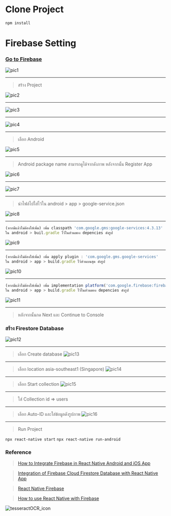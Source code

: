 # Clone Project
`npm install`



# Firebase Setting 

### [Go to Firebase](https://firebase.google.com/)

![pic1](https://user-images.githubusercontent.com/71175110/203569160-4ab280c2-88f5-42e2-9848-d878ca360e76.jpg)

-------------
> สร้าง Project


![pic2](https://user-images.githubusercontent.com/71175110/203569373-96ab7fdd-dd75-405e-a2fc-b6817ac708d9.jpg)

-------------

![pic3](https://user-images.githubusercontent.com/71175110/203569956-6b1d2d30-8e1b-4a6c-9038-17dab35da418.png)

-----------

![pic4](https://user-images.githubusercontent.com/71175110/203570803-f096b652-0a4b-4b61-8afb-d43abb2f7754.png)

------------
> เลือก Android

![pic5](https://user-images.githubusercontent.com/71175110/203571140-ae10f28d-542e-47d4-bb35-222bdb578630.jpg)

-------------
> Android package name สามารถดูได้จากดังภาพ หลังจากนั้น Register App

![pic6](https://user-images.githubusercontent.com/71175110/203571592-271b5b37-f726-4f67-96b1-f867976fb35d.jpg)

---------------

![pic7](https://user-images.githubusercontent.com/71175110/203573199-d16f1561-2b30-4690-ab48-0ea1927ce5f4.jpg)

---------------
> นำไฟล์ไปใส่ไว้ใน android > app > google-service.json

![pic8](https://user-images.githubusercontent.com/71175110/203573681-646cd8c7-1330-47c4-9600-f8874c68044a.jpg)

-------------

``` javascript 
(หากมีแล้วไม่ต้องใส่เพิ่ม) เพิ่ม classpath 'com.google.gms:google-services:4.3.13'
ใน android > buil.gradle ไว้ในส่วนของ depencies ดังรูป
```
![pic9](https://user-images.githubusercontent.com/71175110/203575216-43add450-aa36-45ef-a2d7-cc8299fb52f3.jpg)

------------

``` javascript
(หากมีแล้วไม่ต้องใส่เพิ่ม) เพิ่ม apply plugin : 'com.google.gms.google-services'
ใน android > app > build.gradle ไว้ส่วนบนสุด ดังรูป
```
![pic10](https://user-images.githubusercontent.com/71175110/203575627-ca38878f-57f5-436a-857f-2591309543f8.jpg)

-------------

``` javascript
(หากมีแล้วไม่ต้องใส่เพิ่ม) เพิ่ม implementation platform('com.google.firebase:firebase-bom:31.1.0')
ใน android > app > build.gradle ไว้ในส่วนของ depencies ดังรูป
```
![pic11](https://user-images.githubusercontent.com/71175110/203575961-3ed40f10-77a7-48c1-9006-14ac9cdf928e.jpg)

--------------
> หลังจากนั้นกด Next และ Continue to Console

### สร้าง Firestore Database
![pic12](https://user-images.githubusercontent.com/71175110/203576358-4b22e943-a01f-4845-bcf6-786a35f76580.jpg)

------------

> เลือก Create database
![pic13](https://user-images.githubusercontent.com/71175110/203576759-dde32d60-2a1c-434c-9839-081727707a22.png)

------------

> เลือก location asia-southeast1 (Singapore)
![pic14](https://user-images.githubusercontent.com/71175110/203577063-4fd19190-bfba-4980-b8c0-6d9dfcfbebe2.jpg)

------------

> เลือก Start collection
![pic15](https://user-images.githubusercontent.com/71175110/203577239-812fa685-6c9c-48ec-b02f-539a7571f49f.jpg)

-------------

> ใส่ Collection id => users

--------------

> เลือก Auto-ID และใส่ข้อมูลดังรูปภาพ 
![pic16](https://user-images.githubusercontent.com/71175110/203577717-0882a2df-5e34-42f7-8161-b6c3ce115404.png)

--------------

> Run Project

`npx react-native start`
`npx react-native run-android`


### Reference
> [How to Integrate Firebase in React Native Android and iOS App](https://aboutreact.com/integrate-firebase-in-android-and-ios-app/)

> [Integration of Firebase Cloud Firestore Database with React Native App](https://aboutreact.com/react-native-firebase-cloud-firestore-db/)

> [React Native Firebase](https://rnfirebase.io/)

> [How to use React Native with Firebase](https://www.youtube.com/watch?v=NFbMfVTtq10&list=LL&index=14)



![tesseractOCR_icon](https://user-images.githubusercontent.com/71175110/220308869-f596631e-cd64-4a05-acf5-ca3a59f22966.jpg)

